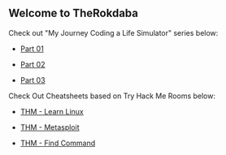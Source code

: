 ## Welcome to TheRokdaba

Check out "My Journey Coding a Life Simulator" series below:

- [Part 01](https://therokdaba.github.io/2021/02/12/Life-Simulator-Journey-Part-01.html)

- [Part 02](https://therokdaba.github.io/2021/02/13/Life-Simulator-Journey-Part-02.html)

- [Part 03](https://therokdaba.github.io/2021/02/27/Life-Simulator-Journey-Part-03.html)

Check Out Cheatsheets based on Try Hack Me Rooms below:

- [THM - Learn Linux](https://therokdaba.github.io/2021/04/16/THM-Learn-Linux.html)

- [THM - Metasploit](https://therokdaba.github.io/2021/04/16/THM-Metasploit.html)

- [THM - Find Command](https://therokdaba.github.io/2021/04/16/THM-Find-Command.html)